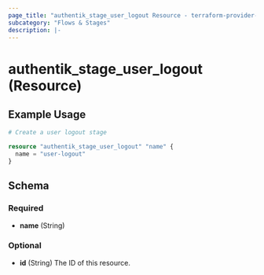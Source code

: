 ```yaml
---
page_title: "authentik_stage_user_logout Resource - terraform-provider-authentik"
subcategory: "Flows & Stages"
description: |-
---
```


# authentik_stage_user_logout (Resource)

## Example Usage

```terraform
# Create a user logout stage

resource "authentik_stage_user_logout" "name" {
  name = "user-logout"
}
```

<!-- schema generated by tfplugindocs -->
## Schema

### Required

- **name** (String)

### Optional

- **id** (String) The ID of this resource.
